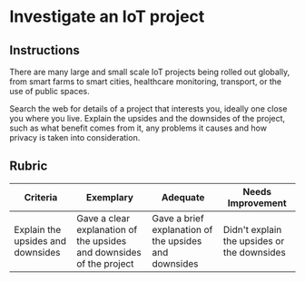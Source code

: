 # Investigate an IoT project

## Instructions

There are many large and small scale IoT projects being rolled out globally, from smart farms to smart cities, healthcare monitoring, transport, or the use of public spaces.

Search the web for details of a project that interests you, ideally one close you where you live. Explain the upsides and the downsides of the project, such as what benefit comes from it, any problems it causes and how privacy is taken into consideration.

## Rubric

| Criteria | Exemplary | Adequate | Needs Improvement |
| -------- | --------- | -------- | ----------------- |
| Explain the upsides and downsides | Gave a clear explanation of the upsides and downsides of the project | Gave a brief explanation of the upsides and downsides | Didn't explain the upsides or the downsides |
